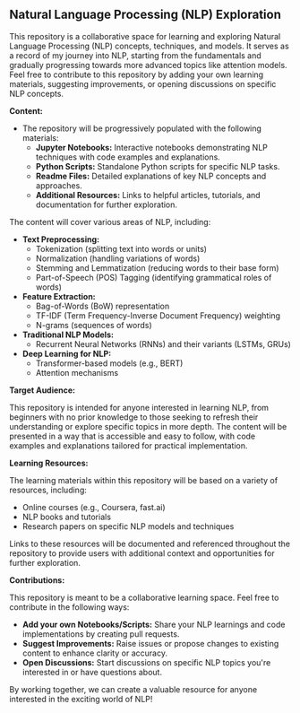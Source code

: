 ## Natural Language Processing (NLP) Exploration

This repository is a collaborative space for learning and exploring Natural Language Processing (NLP) concepts, techniques, and models. It serves as a record of my journey into NLP, starting from the fundamentals and gradually progressing towards more advanced topics like attention models. Feel free to contribute to this repository by adding your own learning materials, suggesting improvements, or opening discussions on specific NLP concepts.

**Content:**

* The repository will be progressively populated with the following materials:
    * **Jupyter Notebooks:** Interactive notebooks demonstrating NLP techniques with code examples and explanations.
    * **Python Scripts:** Standalone Python scripts for specific NLP tasks.
    * **Readme Files:** Detailed explanations of key NLP concepts and approaches.
    * **Additional Resources:** Links to helpful articles, tutorials, and documentation for further exploration.

The content will cover various areas of NLP, including:

* **Text Preprocessing:**
    * Tokenization (splitting text into words or units)
    * Normalization (handling variations of words)
    * Stemming and Lemmatization (reducing words to their base form)
    * Part-of-Speech (POS) Tagging (identifying grammatical roles of words)
* **Feature Extraction:**
    * Bag-of-Words (BoW) representation
    * TF-IDF (Term Frequency-Inverse Document Frequency) weighting
    * N-grams (sequences of words)
* **Traditional NLP Models:**
    * Recurrent Neural Networks (RNNs) and their variants (LSTMs, GRUs)
* **Deep Learning for NLP:**
    * Transformer-based models (e.g., BERT)
    * Attention mechanisms

**Target Audience:**

This repository is intended for anyone interested in learning NLP, from beginners with no prior knowledge to those seeking to refresh their understanding or explore specific topics in more depth. The content will be presented in a way that is accessible and easy to follow, with code examples and explanations tailored for practical implementation.

**Learning Resources:**

The learning materials within this repository will be based on a variety of resources, including:

* Online courses (e.g., Coursera, fast.ai)
* NLP books and tutorials
* Research papers on specific NLP models and techniques

Links to these resources will be documented and referenced throughout the repository to provide users with additional context and opportunities for further exploration.

**Contributions:**

This repository is meant to be a collaborative learning space. Feel free to contribute in the following ways:

* **Add your own Notebooks/Scripts:** Share your NLP learnings and code implementations by creating pull requests.
* **Suggest Improvements:** Raise issues or propose changes to existing content to enhance clarity or accuracy.
* **Open Discussions:** Start discussions on specific NLP topics you're interested in or have questions about.

By working together, we can create a valuable resource for anyone interested in the exciting world of NLP!
